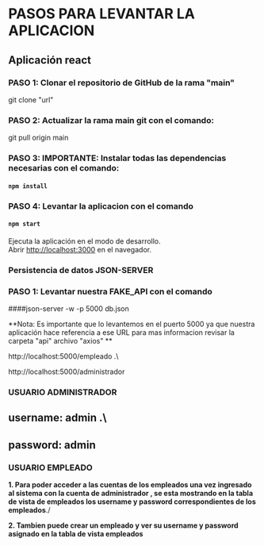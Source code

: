 # PASOS PARA LEVANTAR LA APLICACION 

## Aplicación react 

### PASO 1: Clonar el repositorio de GitHub de la rama "main"

git clone "url"

### PASO 2: Actualizar la rama main git con el comando:

git pull origin main

### PASO 3: IMPORTANTE: Instalar todas las dependencias necesarias con el comando:

#### `npm install`

### PASO 4: Levantar la aplicacion con el comando

#### `npm start`
Ejecuta la aplicación en el modo de desarrollo.\
Abrir [http://localhost:3000](http://localhost:3000) en el navegador.

### Persistencia de datos JSON-SERVER 

### PASO 1: Levantar nuestra FAKE_API con el comando

####json-server -w -p 5000 db.json


**Nota: Es importante que lo levantemos en el puerto 5000 ya que nuestra aplicación hace referencia a ese URL para mas informacion revisar la carpeta "api" archivo "axios" **

http://localhost:5000/empleado .\

http://localhost:5000/administrador


### USUARIO ADMINISTRADOR

## username: admin  .\
## password: admin


### USUARIO EMPLEADO
**1. Para poder acceder a las cuentas de los empleados una vez ingresado al sistema con la cuenta de administrador , se esta mostrando en la tabla de vista de empleados los username y password correspondientes de los empleados**./

**2. Tambien puede crear un empleado y ver su username y password asignado en la tabla de vista empleados**


